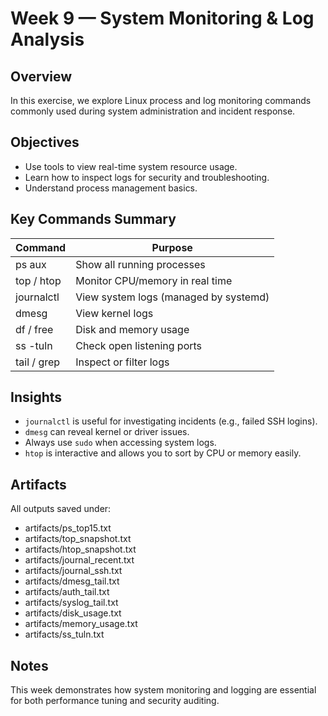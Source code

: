# Week 9 — System Monitoring & Log Analysis

## Overview
In this exercise, we explore Linux process and log monitoring commands commonly used during system administration and incident response.

## Objectives
- Use tools to view real-time system resource usage.
- Learn how to inspect logs for security and troubleshooting.
- Understand process management basics.

## Key Commands Summary

| Command | Purpose |
|----------|----------|
| ps aux | Show all running processes |
| top / htop | Monitor CPU/memory in real time |
| journalctl | View system logs (managed by systemd) |
| dmesg | View kernel logs |
| df / free | Disk and memory usage |
| ss -tuln | Check open listening ports |
| tail / grep | Inspect or filter logs |

## Insights
- `journalctl` is useful for investigating incidents (e.g., failed SSH logins).
- `dmesg` can reveal kernel or driver issues.
- Always use `sudo` when accessing system logs.
- `htop` is interactive and allows you to sort by CPU or memory easily.

## Artifacts
All outputs saved under:
- artifacts/ps_top15.txt
- artifacts/top_snapshot.txt
- artifacts/htop_snapshot.txt
- artifacts/journal_recent.txt
- artifacts/journal_ssh.txt
- artifacts/dmesg_tail.txt
- artifacts/auth_tail.txt
- artifacts/syslog_tail.txt
- artifacts/disk_usage.txt
- artifacts/memory_usage.txt
- artifacts/ss_tuln.txt

## Notes
This week demonstrates how system monitoring and logging are essential for both performance tuning and security auditing.
